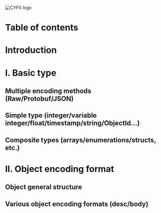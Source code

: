 ![CYFS logo](https://github.com/buckyos/CYFS/blob/main/doc/logos/CYFS_logo.png)

# Table of contents

# Introduction

# I. Basic type

## Multiple encoding methods (Raw/Protobuf/JSON)

## Simple type (integer/variable integer/float/timestamp/string/ObjectId...)

## Composite types (arrays/enumerations/structs, etc.)

# II. Object encoding format

## Object general structure

## Various object encoding formats (desc/body)
